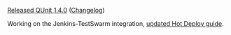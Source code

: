 [Released QUnit 1.4.0](https://github.com/jquery/qunit/tree/v1.4.0)
([Changelog](https://github.com/jquery/qunit/blob/v1.4.0/History.md))

Working on the Jenkins-TestSwarm integration, [updated Hot Deploy
guide](http://jquerytesting.pbworks.com/w/page/47944122/Hot%20Deploy%20Jenkins-Testswarm%20Plugin).

